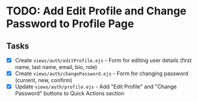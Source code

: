 # TODO: Add Edit Profile and Change Password to Profile Page

## Tasks
- [x] Create `views/auth/editProfile.ejs` - Form for editing user details (first name, last name, email, bio, role)
- [x] Create `views/auth/changePassword.ejs` - Form for changing password (current, new, confirm)
- [x] Update `views/auth/profile.ejs` - Add "Edit Profile" and "Change Password" buttons to Quick Actions section
